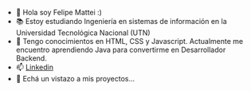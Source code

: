 - 👋 Hola soy Felipe Mattei :)
- 📚 Estoy estudiando Ingeniería en sistemas de información en la Universidad Tecnológica Nacional (UTN) 
- 🌱 Tengo conocimientos en HTML, CSS y Javascript. Actualmente me encuentro aprendiendo Java para convertirme en Desarrollador Backend.
- 📫 [Linkedin](https://www.linkedin.com/in/felipemattei/)
- 👀 Echá un vistazo a mis proyectos...

